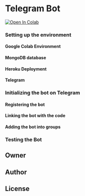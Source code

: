 # Telegram Bot
[![Open In Colab](https://colab.research.google.com/assets/colab-badge.svg)](https://colab.research.google.com/drive/1ggZkgzdYXiJ4uUY2dmib15Or4tvp9FvR?usp=sharing)

### Setting up the environment

#### Google Colab Environment

#### MongoDB database

#### Heroku Deployment

#### Telegram

### Initializing the bot on Telegram

#### Registering the bot

#### Linking the bot with the code

#### Adding the bot into groups

### Testing the Bot

## Owner

## Author

## License 
